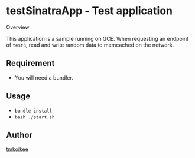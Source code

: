 testSinatraApp - Test application
====

Overview

This application is a sample running on GCE.
When requesting an endpoint of `test3`, read and write random data to memcached on the network.

## Requirement
  - You will need a bundler.

## Usage
  - `bundle install`
  - `bash ./start.sh`

## Author

[tmkoikee](https://github.com/tmkoikee)
